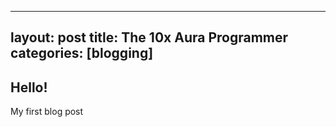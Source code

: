 
---
layout: post
title: The 10x Aura Programmer
categories: [blogging]
---

## Hello!
My first blog post